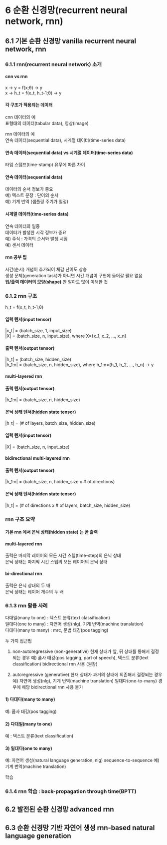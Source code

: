 # 6 순환 신경망(recurrent neural network, rnn)
## 6.1 기본 순환 신경망 vanilla recurrent neural network, rnn
### 6.1.1 rnn(recurrent neural network) 소개
#### cnn vs rnn
x -> y = f(x;θ) -> y  
x -> h_t = f(x_t, h_t-1;θ) -> y

#### 각 구조가 적용되는 데이터
cnn 데이터의 예  
표형태의 데이터(tabular data), 영상(image)

rnn 데이터의 예  
연속 데이터(sequential data), 시계열 데이터(time-series data)

#### 연속 데이터(sequential data) vs 시계열 데이터(time-series data)  
타임 스탬프(time-stamp) 유무에 따른 차이

#### 연속 데이터(sequential data)  
데이터의 순서 정보가 중요  
예) 텍스트 문장 : 단어의 순서  
예) 기계 번역 (샘플링 주기가 일정)

#### 시계열 데이터(time-series data)  
연속 데이터의 일종  
데이터가 발생한 시각 정보가 중요  
예) 주식 : 가격의 순서와 발생 시점  
예) 센서 데이터

#### rnn 공부 팁  
시간(순서) 개념이 추가되어 체감 난이도 상승  
생성 문제(generation task)가 아니면 시간 개념이 구현에 들어갈 필요 없음  
**입/출력 데이터의 모양(shape)** 만 알아도 많이 이해한 것

### 6.1.2 rnn 구조
h_t = f(x_t, h_t-1;θ)

#### 입력 텐서(input tensor)
|x_t| = (batch_size, 1, input_size)  
|X| = (batch_size, n, input_size), where X={x_1, x_2, ..., x_n}

#### 출력 텐서(output tensor)
|h_t| = (batch_size, hidden_size)  
|h_1:n| = (batch_size, n, hidden_size), where h_1:n={h_1, h_2, ..., h_n} -> y

#### multi-layered rnn
#### 출력 텐서(output tensor)
|h_1:n| = (batch_size, n, hidden_size)
#### 은닉 상태 텐서(hidden state tensor)
|h_t| = (# of layers, batch_size, hidden_size)
#### 입력 텐서(input tensor) 
|X| = (batch_size, n, input_size)

#### bidirectional multi-layered rnn
#### 출력 텐서(output tensor)
|h_1:n| = (batch_size, n, hidden_size x # of directions)
#### 은닉 상태 텐서(hidden state tensor)
|h_t| = (# of directions x # of layers, batch_size, hidden_size)

### rnn 구조 요약
#### 기본 rnn 에서 은닉 상태(hidden state) 는 곧 출력
#### multi-layered rnn
출력은 마지막 레이어의 모든 시간 스텝(time-step)의 은닉 상태  
은닉 상태는 마지막 시간 스텝의 모든 레이어의 은닉 상태
#### bi-directional rnn
출력은 은닉 상태의 두 배  
은닉 상태는 레이어 개수의 두 배

### 6.1.3 rnn 활용 사례

다대일(many to one) : 텍스트 분류(text classification)  
일대다(one to many) : 자연어 생성(nlg), 기계 번역(machine translation)  
다대다(many to many) : mrc, 문법 태깅(pos tagging)

두 가지 접근법
1) non-autoregressive (non-generative)
현재 상태가 앞, 뒤 상태를 통해서 결정되는 경우
예) 품사 태깅(pos tagging, part of speech), 텍스트 분류(text classification)
bidirectional rnn 사용 (권장)

2) autoregressive (generative)
현재 상태가 과거의 상태에 의존해서 결정되는 경우
예) 자연어 생성(nlg), 기계 번역(machine translation)
일대다(one-to-many) 경우에 해당
bidirectional rnn 사용 불가

#### 1) 다대다(many to many)
예: 품사 태깅(pos tagging)
#### 2) 다대일(many to one)
예 : 텍스트 분류(text classification)  
#### 3) 일대다(one to many)
예: 자연어 생성(natural language generation, nlg)
sequence-to-sequence
예) 기계 번역(machine translation)  

학습

### 6.1.4 rnn 학습 : back-propagation through time(BPTT)

## 6.2 발전된 순환 신경망 advanced rnn


## 6.3 순환 신경망 기반 자연어 생성 rnn-based natural language generation

